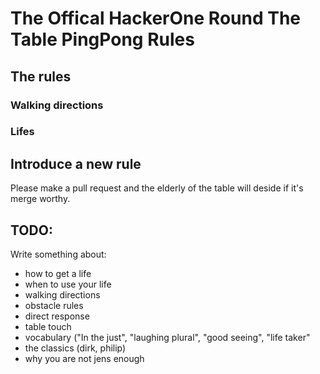 # The Offical HackerOne Round The Table PingPong Rules

## The rules

### Walking directions

### Lifes

## Introduce a new rule
Please make a pull request and the elderly of the table will deside if it's merge worthy.

## TODO:

Write something about:
- how to get a life
- when to use your life
- walking directions
- obstacle rules
- direct response
- table touch
- vocabulary ("In the just", "laughing plural", "good seeing", "life taker"
- the classics (dirk, philip)
- why you are not jens enough
